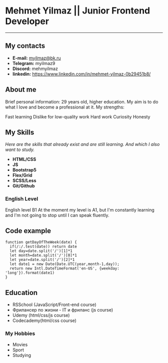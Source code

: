 # Mehmet Yilmaz || Junior Frontend Developer

---

## My contacts

- **E-mail:** myilmaz@bk.ru
- **Telegram:** myilmaz9
- **Discord:** mehmyilmaz
- **linkedin:** <https://www.linkedin.com/in/mehmet-yilmaz-0b29451b8/>

## About me

Brief personal information: 29 years old, higher education. My aim is to do what I love and become a professional at it. My strengths:

Fast learning
Dislike for low-quality work
Hard work
Curiosity
Honesty

## My Skills

_Here are the skills that already exist and are still learning. And which I also want to study._

- **HTML/CSS**
- **JS**
- **Bootstrap5**
- **Flex/Grid**
- **SCSS/Less**
- **Git/Github**

### English Level

English level B1 At the moment my level is A1, but I'm constantly learning and I'm not going to stop until I can speak fluently.

## Code example

```
function getDayOfTheWeek(date) {
  if(/:/.test(date)) return date
  let day=date.split('/')[1]*1
  let month=date.split('/')[0]*1
  let year=date.split('/')[2]*1
  let date1 = new Date(Date.UTC(year,month-1,day));
  return new Intl.DateTimeFormat('en-US', {weekday: 'long'}).format(date1)
}
```

## Education

- RSSchool (JavaScript/Front-end course)
- Фрилансер по жизни - IT и фриланс (js course)
- Udemy (html/css/js course)
- Codecademy(html/css course)

### My Hobbies

- Movies
- Sport
- Studying
